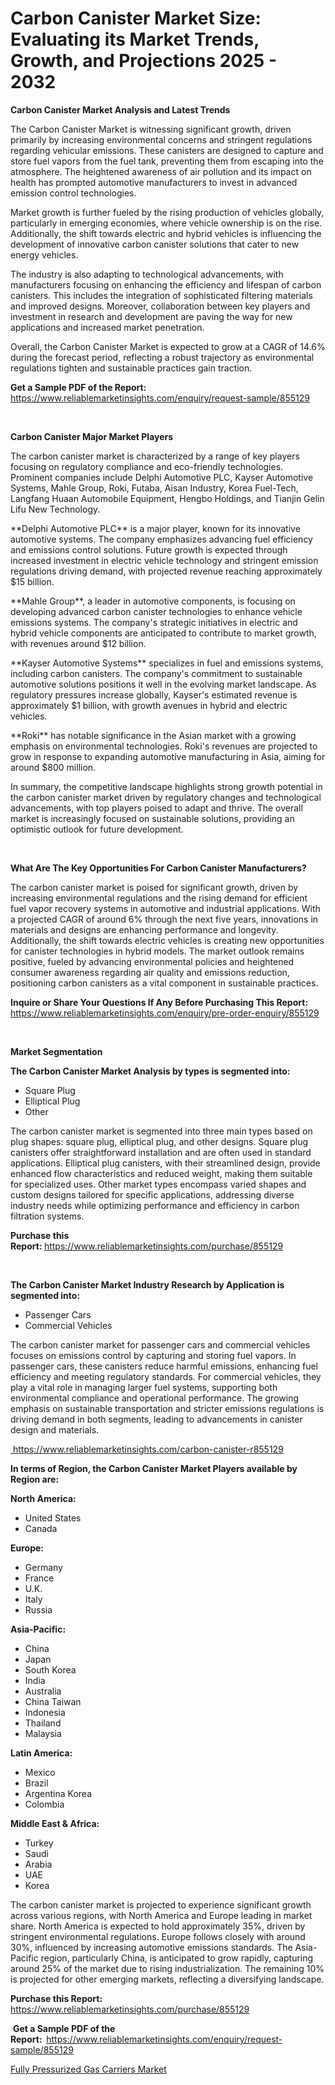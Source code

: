 <p><h1>Carbon Canister Market Size: Evaluating its Market Trends, Growth, and Projections 2025 - 2032</h1></p><p><strong>Carbon Canister Market Analysis and Latest Trends</strong></p>
<p><p>The Carbon Canister Market is witnessing significant growth, driven primarily by increasing environmental concerns and stringent regulations regarding vehicular emissions. These canisters are designed to capture and store fuel vapors from the fuel tank, preventing them from escaping into the atmosphere. The heightened awareness of air pollution and its impact on health has prompted automotive manufacturers to invest in advanced emission control technologies.</p><p>Market growth is further fueled by the rising production of vehicles globally, particularly in emerging economies, where vehicle ownership is on the rise. Additionally, the shift towards electric and hybrid vehicles is influencing the development of innovative carbon canister solutions that cater to new energy vehicles.</p><p>The industry is also adapting to technological advancements, with manufacturers focusing on enhancing the efficiency and lifespan of carbon canisters. This includes the integration of sophisticated filtering materials and improved designs. Moreover, collaboration between key players and investment in research and development are paving the way for new applications and increased market penetration.</p><p>Overall, the Carbon Canister Market is expected to grow at a CAGR of 14.6% during the forecast period, reflecting a robust trajectory as environmental regulations tighten and sustainable practices gain traction.</p></p>
<p><strong>Get a Sample PDF of the Report:&nbsp;</strong> <a href="https://www.reliablemarketinsights.com/enquiry/request-sample/855129?utm_campaign=3551&utm_medium=2&utm_source=Github&utm_content=ia&utm_term=30032025&utm_id=carbon-canister">https://www.reliablemarketinsights.com/enquiry/request-sample/855129</a></p>
<p>&nbsp;</p>
<p><strong>Carbon Canister Major Market Players</strong></p>
<p><p>The carbon canister market is characterized by a range of key players focusing on regulatory compliance and eco-friendly technologies. Prominent companies include Delphi Automotive PLC, Kayser Automotive Systems, Mahle Group, Roki, Futaba, Aisan Industry, Korea Fuel-Tech, Langfang Huaan Automobile Equipment, Hengbo Holdings, and Tianjin Gelin Lifu New Technology.</p><p>**Delphi Automotive PLC** is a major player, known for its innovative automotive systems. The company emphasizes advancing fuel efficiency and emissions control solutions. Future growth is expected through increased investment in electric vehicle technology and stringent emission regulations driving demand, with projected revenue reaching approximately $15 billion.</p><p>**Mahle Group**, a leader in automotive components, is focusing on developing advanced carbon canister technologies to enhance vehicle emissions systems. The company's strategic initiatives in electric and hybrid vehicle components are anticipated to contribute to market growth, with revenues around $12 billion. </p><p>**Kayser Automotive Systems** specializes in fuel and emissions systems, including carbon canisters. The company's commitment to sustainable automotive solutions positions it well in the evolving market landscape. As regulatory pressures increase globally, Kayser's estimated revenue is approximately $1 billion, with growth avenues in hybrid and electric vehicles.</p><p>**Roki** has notable significance in the Asian market with a growing emphasis on environmental technologies. Roki's revenues are projected to grow in response to expanding automotive manufacturing in Asia, aiming for around $800 million.</p><p>In summary, the competitive landscape highlights strong growth potential in the carbon canister market driven by regulatory changes and technological advancements, with top players poised to adapt and thrive. The overall market is increasingly focused on sustainable solutions, providing an optimistic outlook for future development.</p></p>
<p>&nbsp;</p>
<p><strong>What Are The Key Opportunities For Carbon Canister Manufacturers?</strong></p>
<p><p>The carbon canister market is poised for significant growth, driven by increasing environmental regulations and the rising demand for efficient fuel vapor recovery systems in automotive and industrial applications. With a projected CAGR of around 6% through the next five years, innovations in materials and designs are enhancing performance and longevity. Additionally, the shift towards electric vehicles is creating new opportunities for canister technologies in hybrid models. The market outlook remains positive, fueled by advancing environmental policies and heightened consumer awareness regarding air quality and emissions reduction, positioning carbon canisters as a vital component in sustainable practices.</p></p>
<p><strong>Inquire or Share Your Questions If Any Before Purchasing This Report:</strong> <a href="https://www.reliablemarketinsights.com/enquiry/pre-order-enquiry/855129?utm_campaign=3551&utm_medium=2&utm_source=Github&utm_content=ia&utm_term=30032025&utm_id=carbon-canister">https://www.reliablemarketinsights.com/enquiry/pre-order-enquiry/855129</a></p>
<p>&nbsp;</p>
<p><strong>Market Segmentation</strong></p>
<p><strong>The Carbon Canister Market Analysis by types is segmented into:</strong></p>
<p><ul><li>Square Plug</li><li>Elliptical Plug</li><li>Other</li></ul></p>
<p><p>The carbon canister market is segmented into three main types based on plug shapes: square plug, elliptical plug, and other designs. Square plug canisters offer straightforward installation and are often used in standard applications. Elliptical plug canisters, with their streamlined design, provide enhanced flow characteristics and reduced weight, making them suitable for specialized uses. Other market types encompass varied shapes and custom designs tailored for specific applications, addressing diverse industry needs while optimizing performance and efficiency in carbon filtration systems.</p></p>
<p><strong>Purchase this Report:&nbsp;</strong><a href="https://www.reliablemarketinsights.com/purchase/855129?utm_campaign=3551&utm_medium=2&utm_source=Github&utm_content=ia&utm_term=30032025&utm_id=carbon-canister">https://www.reliablemarketinsights.com/purchase/855129</a></p>
<p>&nbsp;</p>
<p><strong>The Carbon Canister Market Industry Research by Application is segmented into:</strong></p>
<p><ul><li>Passenger Cars</li><li>Commercial Vehicles</li></ul></p>
<p><p>The carbon canister market for passenger cars and commercial vehicles focuses on emissions control by capturing and storing fuel vapors. In passenger cars, these canisters reduce harmful emissions, enhancing fuel efficiency and meeting regulatory standards. For commercial vehicles, they play a vital role in managing larger fuel systems, supporting both environmental compliance and operational performance. The growing emphasis on sustainable transportation and stricter emissions regulations is driving demand in both segments, leading to advancements in canister design and materials.</p></p>
<p><a href="https://www.reliablemarketinsights.com/carbon-canister-r855129?utm_campaign=3551&utm_medium=2&utm_source=Github&utm_content=ia&utm_term=30032025&utm_id=carbon-canister">&nbsp;https://www.reliablemarketinsights.com/carbon-canister-r855129</a></p>
<p><strong>In terms of Region, the Carbon Canister Market Players available by Region are:</strong></p>
<p>
    <p> <strong> North America: </strong>
        <ul>
            <li>United States</li>
            <li>Canada</li>
        </ul>
        </p> 
    <p> <strong> Europe: </strong>
        <ul>
            <li>Germany</li>
            <li>France</li>
            <li>U.K.</li>
            <li>Italy</li>
            <li>Russia</li>
        </ul>
        </p> 
    <p> <strong> Asia-Pacific: </strong>
        <ul>
            <li>China</li>
            <li>Japan</li>
            <li>South Korea</li>
            <li>India</li>
            <li>Australia</li>
            <li>China Taiwan</li>
            <li>Indonesia</li>
            <li>Thailand</li>
            <li>Malaysia</li>
        </ul>
        </p> 
    <p> <strong> Latin America: </strong>
        <ul>
            <li>Mexico</li>
            <li>Brazil</li>
            <li>Argentina Korea</li>
            <li>Colombia</li>
        </ul>
        </p> 
    <p> <strong> Middle East & Africa: </strong>
        <ul>
            <li>Turkey</li>
            <li>Saudi</li>
            <li>Arabia</li>
            <li>UAE</li>
            <li>Korea</li>
        </ul>
    </p>
    </p>
<p><p>The carbon canister market is projected to experience significant growth across various regions, with North America and Europe leading in market share. North America is expected to hold approximately 35%, driven by stringent environmental regulations. Europe follows closely with around 30%, influenced by increasing automotive emissions standards. The Asia-Pacific region, particularly China, is anticipated to grow rapidly, capturing around 25% of the market due to rising industrialization. The remaining 10% is projected for other emerging markets, reflecting a diversifying landscape.</p></p>
<p><strong>Purchase this Report: </strong><a href="https://www.reliablemarketinsights.com/purchase/855129?utm_campaign=3551&utm_medium=2&utm_source=Github&utm_content=ia&utm_term=30032025&utm_id=carbon-canister">https://www.reliablemarketinsights.com/purchase/855129</a></p>
<p>&nbsp;<strong>Get a Sample PDF of the Report:&nbsp;&nbsp;</strong><a href="https://www.reliablemarketinsights.com/enquiry/request-sample/855129?utm_campaign=3551&utm_medium=2&utm_source=Github&utm_content=ia&utm_term=30032025&utm_id=carbon-canister">https://www.reliablemarketinsights.com/enquiry/request-sample/855129</a></p>
<p><strong></strong></p>
<p><p><a href="https://github.com/rreynagjysma65/Market-Research-Report-List-1/blob/main/fully-pressurized-gas-carriers-market.md?utm_campaign=3551&utm_medium=2&utm_source=Github&utm_content=ia&utm_term=30032025&utm_id=carbon-canister">Fully Pressurized Gas Carriers Market</a></p></p>